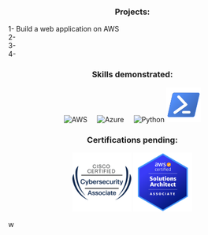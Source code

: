 <h3 align="center">Projects: </h3>
  1- Build a web application on AWS 
  <br>
  2-
  <br>
  3-
  <br>
  4-
  
  <h3 align="center">Skills demonstrated:</h3>

<p align="center">
  <img src="https://cdn.jsdelivr.net/gh/devicons/devicon/icons/amazonwebservices/amazonwebservices-original-wordmark.svg" alt="AWS" width="70"/>
  &nbsp;&nbsp;&nbsp;
  <img src="https://cdn.jsdelivr.net/gh/devicons/devicon/icons/azure/azure-original.svg" alt="Azure" width="60"/>
  &nbsp;&nbsp;&nbsp;
  <img src="https://cdn.jsdelivr.net/gh/devicons/devicon/icons/python/python-original.svg" alt="Python" width="70"/>
  <img src="./PowerShell_5.0_icon.png" alt="PS" width="70"/>

  <h3 align="center">Certifications pending:</h3>
  <p align="center">
  <img src="./cyberops.png" alt="cyberops" width="120"/>
  <img src="./sol.png" alt="sol" width="120"/> 

</p>
</p>
w
